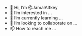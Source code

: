 - 👋 Hi, I’m @JamalAlfkey
- 👀 I’m interested in ...
- 🌱 I’m currently learning ...
- 💞️ I’m looking to collaborate on ...
- 📫 How to reach me ...

<!---
JamalAlfkey/JamalAlfkey is a ✨ special ✨ repository because its `README.md` (this file) appears on your GitHub profile.
You can click the Preview link to take a look at your changes.
--->
